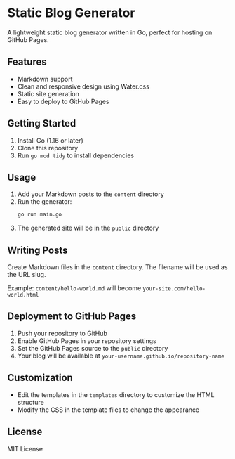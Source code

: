 # Static Blog Generator

A lightweight static blog generator written in Go, perfect for hosting on GitHub Pages.

## Features

- Markdown support
- Clean and responsive design using Water.css
- Static site generation
- Easy to deploy to GitHub Pages

## Getting Started

1. Install Go (1.16 or later)
2. Clone this repository
3. Run `go mod tidy` to install dependencies

## Usage

1. Add your Markdown posts to the `content` directory
2. Run the generator:
   ```bash
   go run main.go
   ```
3. The generated site will be in the `public` directory

## Writing Posts

Create Markdown files in the `content` directory. The filename will be used as the URL slug.

Example: `content/hello-world.md` will become `your-site.com/hello-world.html`

## Deployment to GitHub Pages

1. Push your repository to GitHub
2. Enable GitHub Pages in your repository settings
3. Set the GitHub Pages source to the `public` directory
4. Your blog will be available at `your-username.github.io/repository-name`

## Customization

- Edit the templates in the `templates` directory to customize the HTML structure
- Modify the CSS in the template files to change the appearance

## License

MIT License
